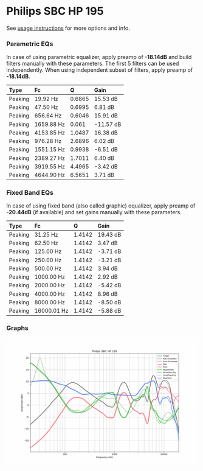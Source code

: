 # Philips SBC HP 195
See [usage instructions](https://github.com/jaakkopasanen/AutoEq#usage) for more options and info.

### Parametric EQs
In case of using parametric equalizer, apply preamp of **-18.14dB** and build filters manually
with these parameters. The first 5 filters can be used independently.
When using independent subset of filters, apply preamp of **-18.14dB**.

| Type    | Fc         |      Q | Gain      |
|:--------|:-----------|:-------|:----------|
| Peaking | 19.92 Hz   | 0.6865 | 15.53 dB  |
| Peaking | 47.50 Hz   | 0.6995 | 6.81 dB   |
| Peaking | 656.64 Hz  | 0.6046 | 15.91 dB  |
| Peaking | 1659.88 Hz | 0.061  | -11.57 dB |
| Peaking | 4153.85 Hz | 1.0487 | 16.38 dB  |
| Peaking | 976.28 Hz  | 2.6896 | 6.02 dB   |
| Peaking | 1551.15 Hz | 0.9938 | -6.51 dB  |
| Peaking | 2389.27 Hz | 1.7011 | 6.40 dB   |
| Peaking | 3919.55 Hz | 4.4965 | -3.42 dB  |
| Peaking | 4644.90 Hz | 6.5651 | 3.71 dB   |

### Fixed Band EQs
In case of using fixed band (also called graphic) equalizer, apply preamp of **-20.44dB**
(if available) and set gains manually with these parameters.

| Type    | Fc          |      Q | Gain     |
|:--------|:------------|:-------|:---------|
| Peaking | 31.25 Hz    | 1.4142 | 19.43 dB |
| Peaking | 62.50 Hz    | 1.4142 | 3.47 dB  |
| Peaking | 125.00 Hz   | 1.4142 | -3.71 dB |
| Peaking | 250.00 Hz   | 1.4142 | -3.21 dB |
| Peaking | 500.00 Hz   | 1.4142 | 3.94 dB  |
| Peaking | 1000.00 Hz  | 1.4142 | 2.92 dB  |
| Peaking | 2000.00 Hz  | 1.4142 | -5.42 dB |
| Peaking | 4000.00 Hz  | 1.4142 | 8.96 dB  |
| Peaking | 8000.00 Hz  | 1.4142 | -8.50 dB |
| Peaking | 16000.01 Hz | 1.4142 | -5.88 dB |

### Graphs
![](./Philips%20SBC%20HP%20195.png)